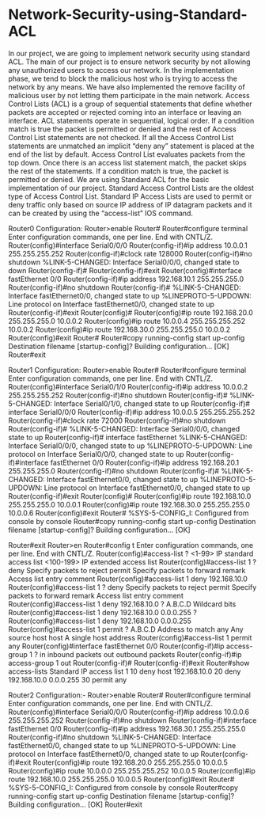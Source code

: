 # Network-Security-using-Standard-ACL


In our project, we are going to implement network security using standard ACL.
The main of our project is to ensure network security by not allowing any unauthorized users to access our network. In the implementation phase, we tend to block the malicious host who is trying to access the network by any means. We have also implemented the remove facility of malicious user by not letting them participate in the main network.
Access Control Lists (ACL) is a group of sequential statements that define whether packets are accepted or rejected coming into an interface or leaving an interface. 
ACL statements operate in sequential, logical order. If a condition match is true the packet is permitted or denied and the rest of Access Control List statements are not checked. If all the Access Control List statements are unmatched an implicit “deny any” statement is placed at the end of the list by default. Access Control List 
evaluates packets from the top down. Once there is an access list statement match, the packet skips the rest of the statements. If a condition match is true, the packet is permitted or denied.
We are using Standard ACL for the basic implementation of our project. Standard Access Control Lists are the oldest type of Access Control List. Standard IP Access 
Lists are used to permit or deny traffic only based on source IP address of IP datagram packets and it can be created by using the “access-list” IOS command.


Router0 Configuration:
Router>enable
Router#
Router#configure terminal
Enter configuration commands, one per line. End with CNTL/Z.
Router(config)#interface Serial0/0/0
Router(config-if)#ip address 10.0.0.1 255.255.255.252
Router(config-if)#clock rate 128000
Router(config-if)#no shutdown
%LINK-5-CHANGED: Interface Serial0/0/0, changed state to down
Router(config-if)#
Router(config-if)#exit
Router(config)#interface fastEthernet 0/0
Router(config-if)#ip address 192.168.10.1 255.255.255.0
Router(config-if)#no shutdown
Router(config-if)#
%LINK-5-CHANGED: Interface fastEthernet0/0, changed state to up
%LINEPROTO-5-UPDOWN: Line protocol on Interface fastEthernet0/0, changed 
state to
up
Router(config-if)#exit
Router(config)#
Router(config)#ip route 192.168.20.0 255.255.255.0 10.0.0.2
Router(config)#ip route 10.0.0.4 255.255.255.252 10.0.0.2
Router(config)#ip route 192.168.30.0 255.255.255.0 10.0.0.2
Router(config)#exit
Router#
Router#copy running-config start up-config 
Destination filename [startup-config]?
Building configuration…
[OK]
Router#exit



Router1 Configuration:
Router>enable
Router#
Router#configure terminal
Enter configuration commands, one per line. End with CNTL/Z.
Router(config)#interface Serial0/1/0
Router(config-if)#ip address 10.0.0.2 255.255.255.252
Router(config-if)#no shutdown
Router(config-if)#
%LINK-5-CHANGED: Interface Serial0/1/0, changed state to up
Router(config-if)# interface Serial0/0/0
Router(config-if)#ip address 10.0.0.5 255.255.255.252
Router(config-if)#clock rate 72000
Router(config-if)#no shutdown
Router(config-if)#
%LINK-5-CHANGED: Interface Serial0/0/0, changed state to up
Router(config-if)# interface fastEthernet 
%LINK-5-CHANGED: Interface Serial0/0/0, changed state to up
%LINEPROTO-5-UPDOWN: Line protocol on Interface Serial0/0/0, changed state 
to
up
Router(config-if)#interface fastEthernet 0/0
Router(config-if)#ip address 192.168.20.1 255.255.255.0
Router(config-if)#no shutdown
Router(config-if)#
%LINK-5-CHANGED: Interface fastEthernet0/0, changed state to up
%LINEPROTO-5-UPDOWN: Line protocol on Interface fastEthernet0/0, changed 
state to
up
Router(config-if)#exit
Router(config)#
Router(config)#ip route 192.168.10.0 255.255.255.0 10.0.0.1
Router(config)#ip route 192.168.30.0 255.255.255.0 10.0.0.6
Router(config)#exit
Router#
%SYS-5-CONFIG_I: Configured from console by console
Router#copy running-config start up-config 
Destination filename [startup-config]?
Building configuration…
[OK]





Router#exit
Router>en
Router#config t
Enter configuration commands, one per line. End with CNTL/Z.
Router(config)#access-list ?
<1-99> IP standard access list
<100-199> IP extended access list
Router(config)#access-list 1 ?
deny Specify packets to reject
permit Specify packets to forward
remark Access list entry comment
Router(config)#access-list 1 deny 192.168.10.0
Router(config)#access-list 1 ?
deny Specify packets to reject
permit Specify packets to forward
remark Access list entry comment
Router(config)#access-list 1 deny 192.168.10.0 ?
A.B.C.D Wildcard bits
<cr>
Router(config)#access-list 1 deny 192.168.10.0 0.0.0.255 ?
<cr>
Router(config)#access-list 1 deny 192.168.10.0 0.0.0.255 
Router(config)#access-list 1 permit ?
A.B.C.D Address to match
any Any source host
host A single host address
Router(config)#access-list 1 permit any
Router(config)#interface fastEthernet 0/0
Router(config-if)#ip access-group 1 ?
in inbound packets
out outbound packets
Router(config-if)#ip access-group 1 out
Router(config-if)#
Router(config-if)#exit
Router#show access-lists
Standard IP access list 1
10 deny host 192.168.10.0
20 deny 192.168.10.0 0.0.0.255
30 permit any



Router2 Configuration:-
Router>enable
Router#
Router#configure terminal
Enter configuration commands, one per line. End with CNTL/Z.
Router(config)#interface Serial0/0/0
Router(config-if)#ip address 10.0.0.6 255.255.255.252
Router(config-if)#no shutdown
Router(config-if)#interface fastEthernet 0/0
Router(config-if)#ip address 192.168.30.1 255.255.255.0
Router(config-if)#no shutdown
%LINK-5-CHANGED: Interface fastEthernet0/0, changed state to up
%LINEPROTO-5-UPDOWN: Line protocol on Interface fastEthernet0/0, changed 
state to
up
Router(config-if)#exit
Router(config)#ip route 192.168.20.0 255.255.255.0 10.0.0.5
Router(config)#ip route 10.0.0.0 255.255.255.252 10.0.0.5
Router(config)#ip route 192.168.10.0 255.255.255.0 10.0.0.5
Router(config)#exit
Router#
%SYS-5-CONFIG_I: Configured from console by console
Router#copy running-config start up-config 
Destination filename [startup-config]?
Building configuration…
[OK]
Router#exit
